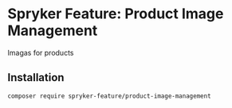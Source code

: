 # Spryker Feature: Product Image Management

Imagas for products

## Installation

```
composer require spryker-feature/product-image-management
```
